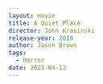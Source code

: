```yaml
---
layout: movie
title: A Quiet Place
director: John Krasinski
release-year: 2018
author: Jason Brown
tags:
  - Horror
date: 2021-04-12
---
```

